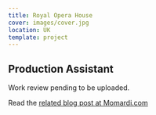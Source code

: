 ```yaml
---
title: Royal Opera House
cover: images/cover.jpg
location: UK
template: project
---
```


## Production Assistant

Work review pending to be uploaded.

Read the [related blog post at Momardi.com](https://momardi.com/the-earth-moves-momardis-baby-steps/)
